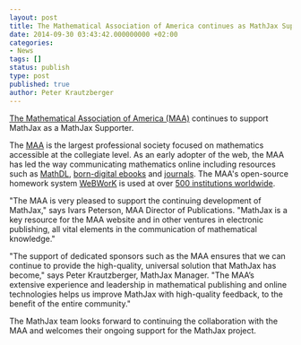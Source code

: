 ```yaml
---
layout: post
title: The Mathematical Association of America continues as MathJax Supporter
date: 2014-09-30 03:43:42.000000000 +02:00
categories:
- News
tags: []
status: publish
type: post
published: true
author: Peter Krautzberger
---
```


[The Mathematical Association of America (MAA)](http://www.maa.org/) continues to support MathJax as a MathJax Supporter.

The [MAA](http://www.maa.org) is the largest professional society focused on mathematics accessible at the collegiate level. As an early adopter of the web, the MAA has led the way communicating mathematics online including resources such as [MathDL](http://mathcomm.org/), [born-digital ebooks](http://www.maa.org/publications/ebooks/calculus-modeling-and-application-2nd-edition) and [journals](http://www.maa.org/publications/periodicals). The MAA's open-source homework system [WeBWorK](http://webwork.maa.org/) is used at over [500 institutions worldwide](http://webwork.maa.org/wiki/WeBWorK_Sites#.UjkYtd_ZXZg).

"The MAA is very pleased to support the continuing development of MathJax," says Ivars Peterson, MAA Director of Publications. "MathJax is a key resource for the MAA website and in other ventures in electronic publishing, all vital elements in the communication of mathematical knowledge."

"The support of dedicated sponsors such as the MAA ensures that we can continue to provide the high-quality, universal solution that MathJax has become," says Peter Krautzberger, MathJax Manager. "The MAA’s extensive experience and leadership in mathematical publishing and online technologies helps us improve MathJax with high-quality feedback, to the benefit of the entire community."

The MathJax team looks forward to continuing the collaboration with the MAA and welcomes their ongoing support for the MathJax project.